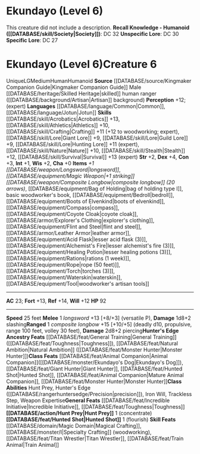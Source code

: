 ﻿---
ac: '23'
alignment: LG
charisma: '+0'
constitution: '+3'
creature_ability:
- Ancestry Feats
- Class Abilities
- Class Feats
- General Feats
- Hunt Prey
- Hunted Shot
- Hunter's Edge
- Skill Feats
dexterity: '+4'
fortitude: '+13'
hp: '92'
id: '2391'
intelligence: '+1'
land_speed: '25'
language:
- '[[DATABASE/language/Common|Common]]'
- '[[DATABASE/language/Jotun|Jotun]]'
level: '6'
max_speed: '25'
name: Ekundayo (Level 6)
perception: '+12'
rarity: Unique
reflex: '+14'
sense:
- (expert)
size: Medium
skill:
- '[[DATABASE/skill/Acrobatics|Acrobatics]] +13'
- '[[DATABASE/skill/Athletics|Athletics]] +10'
- '[[DATABASE/skill/Crafting|Crafting]] +11'
- '[[DATABASE/skill/Lore|Giant Lore]] +9'
- '[[DATABASE/skill/Lore|GuildLore]] +9'
- '[[DATABASE/skill/Lore|Hunting Lore]] +11'
- '[[DATABASE/skill/Nature|Nature]] +10'
- '[[DATABASE/skill/Stealth|Stealth]] +12'
- '[[DATABASE/skill/Survival|Survival]] +13'
source: '[[DATABASE/source/Kingmaker Companion Guide|Kingmaker Companion Guide]]'
speed:
- 25 feet
strength: '+2'
strength_req: '2'
strongest_save:
- Reflex
trait:
- '[[DATABASE/trait/Human|Human]]'
- '[[DATABASE/trait/Humanoid|Humanoid]]'
- '[[DATABASE/trait/Unique|Unique]]'
type: Creature
weakest_save:
- Will
will: '+12'
wisdom: '+2'

---
# Ekundayo (Level 6)

This creature did not include a description.
**Recall Knowledge - Humanoid ([[DATABASE/skill/Society|Society]])**: DC 32
**Unspecific Lore**: DC 30
**Specific Lore**: DC 27

# Ekundayo (Level 6)<span class="item-type">Creature 6</span>

<span class="trait-unique item-trait">Unique</span><span class="trait-alignment item-trait">LG</span><span class="trait-size item-trait">Medium</span><span class="item-trait">Human</span><span class="item-trait">Humanoid</span>
**Source** [[DATABASE/source/Kingmaker Companion Guide|Kingmaker Companion Guide]]
Male [[DATABASE/heritage/Skilled Heritage|skilled]] human ranger ([[DATABASE/background/Artisan|Artisan]] background)
**Perception** +12; (expert) 
**Languages** [[DATABASE/language/Common|Common]], [[DATABASE/language/Jotun|Jotun]]
**Skills** [[DATABASE/skill/Acrobatics|Acrobatics]] +13, [[DATABASE/skill/Athletics|Athletics]] +10, [[DATABASE/skill/Crafting|Crafting]] +11 (+12 to woodworking; expert), [[DATABASE/skill/Lore|Giant Lore]] +9, [[DATABASE/skill/Lore|Guild Lore]] +9, [[DATABASE/skill/Lore|Hunting Lore]] +11 (expert), [[DATABASE/skill/Nature|Nature]] +10, [[DATABASE/skill/Stealth|Stealth]] +12, [[DATABASE/skill/Survival|Survival]] +13 (expert)
**Str** +2, **Dex** +4, **Con** +3, **Int** +1, **Wis** +2, **Cha** +0
**Items** _+1 [[DATABASE/weapon/Longsword|longsword]]_, _[[DATABASE/equipment/Magic Weapon|+1 striking]] [[DATABASE/weapon/Composite Longbow|composite longbow]] (20 arrows)_, [[DATABASE/equipment/Bag of Holding|bag of holding type I]], basic woodworker's book, [[DATABASE/equipment/Bedroll|bedroll]], [[DATABASE/equipment/Boots of Elvenkind|boots of elvenkind]], [[DATABASE/equipment/Compass|compass]], [[DATABASE/equipment/Coyote Cloak|coyote cloak]], [[DATABASE/armor/Explorer's Clothing|explorer's clothing]], [[DATABASE/equipment/Flint and Steel|flint and steel]], [[DATABASE/armor/Leather Armor|leather armor]], [[DATABASE/equipment/Acid Flask|lesser acid flask (3)]], [[DATABASE/equipment/Alchemist's Fire|lesser alchemist's fire (3)]], [[DATABASE/equipment/Healing Potion|lesser healing potions (3)]], [[DATABASE/equipment/Rations|rations (1 week)]], [[DATABASE/equipment/Rope|rope (50 feet)]], [[DATABASE/equipment/Torch|torches (3)]], [[DATABASE/equipment/Waterskin|waterskin]], [[DATABASE/equipment/Tool|woodworker's artisan tools]]

---
**AC** 23; **Fort** +13, **Ref** +14, **Will** +12
**HP** 92

---
**Speed** 25 feet
<span class="in-box-ability">**Melee** <span class="action-icon">1</span> _longsword_ +13 [+8/+3] (versatile P), **Damage** 1d8+2 slashing</span><span class="in-box-ability">**Ranged** <span class="action-icon">1</span> _composite longbow_ +15 [+10/+5] (deadly d10, propulsive, range 100 feet, volley 30 feet), **Damage** 2d8+2 piercing</span><span class="in-box-ability">**Hunter's Edge** </span><span class="in-box-ability">**Ancestry Feats** [[DATABASE/feat/General Training|General Training]] ([[DATABASE/feat/Toughness|Toughness]]), [[DATABASE/feat/Natural Ambition|Natural Ambition]] ([[DATABASE/feat/Monster Hunter|Monster Hunter]])</span><span class="in-box-ability">**Class Feats** [[DATABASE/feat/Animal Companion|Animal Companion]]([[DATABASE/monster/Ekundayo's Dog|Ekundayo's Dog]]), [[DATABASE/feat/Giant Hunter|Giant Hunter]], [[DATABASE/feat/Hunted Shot|Hunted Shot]], [[DATABASE/feat/Animal Companion|Mature Animal Companion]], [[DATABASE/feat/Monster Hunter|Monster Hunter]]</span><span class="in-box-ability">**Class Abilities** Hunt Prey, Hunter's Edge ([[DATABASE/rangerhuntersedge/Precision|precision]]), Iron Will, Trackless Step, Weapon Expertise</span><span class="in-box-ability">**General Feats** [[DATABASE/feat/Incredible Initiative|Incredible Initiative]], [[DATABASE/feat/Toughness|Toughness]]</span><span class="in-box-ability">**[[DATABASE/action/Hunt Prey|Hunt Prey]]** <span class="action-icon">1</span> (concentrate) </span><span class="in-box-ability">**[[DATABASE/feat/Hunted Shot|Hunted Shot]]** <span class="action-icon">1</span> (flourish) </span><span class="in-box-ability">**Skill Feats** [[DATABASE/domain/Magic Domain|Magical Crafting]], [[DATABASE/monster/I|Specialty Crafting]] (woodworking), [[DATABASE/feat/Titan Wrestler|Titan Wrestler]], [[DATABASE/feat/Train Animal|Train Animal]]</span>